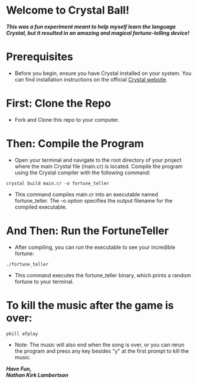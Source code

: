 # Welcome to Crystal Ball!
***This was a fun experiment meant to help myself learn the language Crystal, 
but it resulted in an amazing and magical fortune-telling device!***
# Prerequisites
- Before you begin, ensure you have Crystal installed on your system. You can find installation instructions on the official [Crystal website](https://crystal-lang.org/).
# First: Clone the Repo
- Fork and Clone this repo to your computer.
# Then: Compile the Program
- Open your terminal and navigate to the root directory of your project where the main Crystal file (main.cr) is located. Compile the program using the Crystal compiler with the following command:

```
crystal build main.cr -o fortune_teller
```

- This command compiles main.cr into an executable named fortune_teller. The -o option specifies the output filename for the compiled executable.

# And Then: Run the FortuneTeller
- After compiling, you can run the executable to see your incredible fortune:

```
./fortune_teller
```

- This command executes the fortune_teller binary, which prints a random fortune to your terminal.

# To kill the music after the game is over:

```
pkill afplay
```

- Note: The music will also end when the song is over, or you can rerun the program and press any key besides "y" at the first prompt to kill the music.

***Have Fun,<br>
Nathan Kirk Lambertson***
